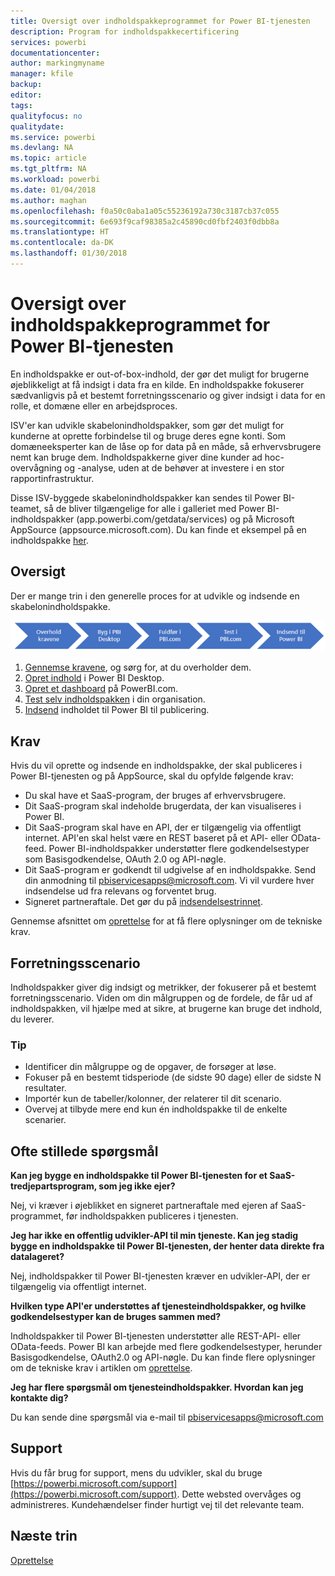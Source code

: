 ```yaml
---
title: Oversigt over indholdspakkeprogrammet for Power BI-tjenesten
description: Program for indholdspakkecertificering
services: powerbi
documentationcenter: 
author: markingmyname
manager: kfile
backup: 
editor: 
tags: 
qualityfocus: no
qualitydate: 
ms.service: powerbi
ms.devlang: NA
ms.topic: article
ms.tgt_pltfrm: NA
ms.workload: powerbi
ms.date: 01/04/2018
ms.author: maghan
ms.openlocfilehash: f0a50c0aba1a05c55236192a730c3187cb37c055
ms.sourcegitcommit: 6e693f9caf98385a2c45890cd0fbf2403f0dbb8a
ms.translationtype: HT
ms.contentlocale: da-DK
ms.lasthandoff: 01/30/2018
---
```

# <a name="overview-of-the-power-bi-service-content-pack-program"></a>Oversigt over indholdspakkeprogrammet for Power BI-tjenesten
En indholdspakke er out-of-box-indhold, der gør det muligt for brugerne øjeblikkeligt at få indsigt i data fra en kilde. En indholdspakke fokuserer sædvanligvis på et bestemt forretningsscenario og giver indsigt i data for en rolle, et domæne eller en arbejdsproces.

ISV'er kan udvikle skabelonindholdspakker, som gør det muligt for kunderne at oprette forbindelse til og bruge deres egne konti. Som domæneeksperter kan de låse op for data på en måde, så erhvervsbrugere nemt kan bruge dem. Indholdspakkerne giver dine kunder ad hoc-overvågning og -analyse, uden at de behøver at investere i en stor rapportinfrastruktur. 

Disse ISV-byggede skabelonindholdspakker kan sendes til Power BI-teamet, så de bliver tilgængelige for alle i galleriet med Power BI-indholdspakker (app.powerbi.com/getdata/services) og på Microsoft AppSource (appsource.microsoft.com). Du kan finde et eksempel på en indholdspakke [her](template-content-pack-experience.md).

## <a name="overview"></a>Oversigt
Der er mange trin i den generelle proces for at udvikle og indsende en skabelonindholdspakke.

 ![Proces](media/service-content-pack-overview/developer-content-pack-overview.png)

1. [Gennemse kravene](#requirements), og sørg for, at du overholder dem.
2. [Opret indhold](template-content-pack-authoring.md#queries) i Power BI Desktop.
3. [Opret et dashboard](template-content-pack-authoring.md#dashboard) på PowerBI.com.
4. [Test selv indholdspakken](template-content-pack-testing.md) i din organisation.
5. [Indsend](template-content-pack-testing.md#submission) indholdet til Power BI til publicering.

<a name="requirements"></a>

## <a name="requirements"></a>Krav
Hvis du vil oprette og indsende en indholdspakke, der skal publiceres i Power BI-tjenesten og på AppSource, skal du opfylde følgende krav:

* Du skal have et SaaS-program, der bruges af erhvervsbrugere.
* Dit SaaS-program skal indeholde brugerdata, der kan visualiseres i Power BI.
* Dit SaaS-program skal have en API, der er tilgængelig via offentligt internet. API'en skal helst være en REST baseret på et API- eller OData-feed. Power BI-indholdspakker understøtter flere godkendelsestyper som Basisgodkendelse, OAuth 2.0 og API-nøgle. 
* Dit SaaS-program er godkendt til udgivelse af en indholdspakke. Send din anmodning til pbiservicesapps@microsoft.com. Vi vil vurdere hver indsendelse ud fra relevans og forventet brug. 
* Signeret partneraftale. Det gør du på [indsendelsestrinnet](template-content-pack-testing.md#submission).

Gennemse afsnittet om [oprettelse](template-content-pack-authoring.md) for at få flere oplysninger om de tekniske krav.

## <a name="business-scenario"></a>Forretningsscenario
Indholdspakker giver dig indsigt og metrikker, der fokuserer på et bestemt forretningsscenario. Viden om din målgruppen og de fordele, de får ud af indholdspakken, vil hjælpe med at sikre, at brugerne kan bruge det indhold, du leverer.

### <a name="tips"></a>Tip
* Identificer din målgruppe og de opgaver, de forsøger at løse.  
* Fokuser på en bestemt tidsperiode (de sidste 90 dage) eller de sidste N resultater.  
* Importér kun de tabeller/kolonner, der relaterer til dit scenario.  
* Overvej at tilbyde mere end kun én indholdspakke til de enkelte scenarier.  

## <a name="frequently-asked-questions"></a>Ofte stillede spørgsmål
**Kan jeg bygge en indholdspakke til Power BI-tjenesten for et SaaS-tredjepartsprogram, som jeg ikke ejer?**

Nej, vi kræver i øjeblikket en signeret partneraftale med ejeren af SaaS-programmet, før indholdspakken publiceres i tjenesten.

**Jeg har ikke en offentlig udvikler-API til min tjeneste. Kan jeg stadig bygge en indholdspakke til Power BI-tjenesten, der henter data direkte fra datalageret?**

Nej, indholdspakker til Power BI-tjenesten kræver en udvikler-API, der er tilgængelig via offentligt internet.

**Hvilken type API'er understøttes af tjenesteindholdspakker, og hvilke godkendelsestyper kan de bruges sammen med?**

Indholdspakker til Power BI-tjenesten understøtter alle REST-API- eller OData-feeds. Power BI kan arbejde med flere godkendelsestyper, herunder Basisgodkendelse, OAuth2.0 og API-nøgle. Du kan finde flere oplysninger om de tekniske krav i artiklen om [oprettelse](template-content-pack-authoring.md#dashboard).

**Jeg har flere spørgsmål om tjenesteindholdspakker. Hvordan kan jeg kontakte dig?**

Du kan sende dine spørgsmål via e-mail til pbiservicesapps@microsoft.com

## <a name="support"></a>Support
Hvis du får brug for support, mens du udvikler, skal du bruge [https://powerbi.microsoft.com/support](https://powerbi.microsoft.com/support). Dette websted overvåges og administreres. Kundehændelser finder hurtigt vej til det relevante team.

## <a name="next-step"></a>Næste trin
[Oprettelse](template-content-pack-authoring.md)

